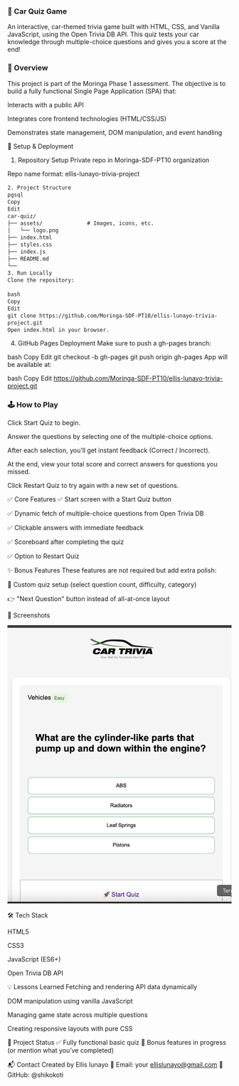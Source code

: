 ### 🚗 Car Quiz Game 
An interactive, car-themed trivia game built with HTML, CSS, and Vanilla JavaScript, using the Open Trivia DB API. This quiz tests your car knowledge through multiple-choice questions and gives you a score at the end!

### 🧠 Overview
This project is part of the Moringa Phase 1 assessment. The objective is to build a fully functional Single Page Application (SPA) that:

Interacts with a public API

Integrates core frontend technologies (HTML/CSS/JS)

Demonstrates state management, DOM manipulation, and event handling

🔧 Setup & Deployment
1. Repository Setup
Private repo in Moringa-SDF-PT10 organization

Repo name format: ellis-lunayo-trivia-project

```
2. Project Structure
pgsql
Copy
Edit
car-quiz/
├── assets/              # Images, icons, etc.
│   └── logo.png
├── index.html
├── styles.css
├── index.js
├── README.md
└── 
3. Run Locally
Clone the repository:

bash
Copy
Edit
git clone https://github.com/Moringa-SDF-PT10/ellis-lunayo-trivia-project.git
Open index.html in your browser.
```

4. GitHub Pages Deployment
Make sure to push a gh-pages branch:

bash
Copy
Edit
git checkout -b gh-pages
git push origin gh-pages
App will be available at:

bash
Copy
Edit
https://github.com/Moringa-SDF-PT10/ellis-lunayo-trivia-project.git

### 🕹️ How to Play
Click Start Quiz to begin.

Answer the questions by selecting one of the multiple-choice options.

After each selection, you’ll get instant feedback (Correct / Incorrect).

At the end, view your total score and correct answers for questions you missed.

Click Restart Quiz to try again with a new set of questions.

✅ Core Features
✅ Start screen with a Start Quiz button

✅ Dynamic fetch of multiple-choice questions from Open Trivia DB

✅ Clickable answers with immediate feedback

✅ Scoreboard after completing the quiz

✅ Option to Restart Quiz

✨ Bonus Features
These features are not required but add extra polish:

🔄 Custom quiz setup (select question count, difficulty, category)

👉 "Next Question" button instead of all-at-once layout

📸 Screenshots

![Car Quiz Logo](./assets/sampleScreen.png)

🛠️ Tech Stack

HTML5

CSS3

JavaScript (ES6+)

Open Trivia DB API

💡 Lessons Learned
Fetching and rendering API data dynamically

DOM manipulation using vanilla JavaScript

Managing game state across multiple questions

Creating responsive layouts with pure CSS

📝 Project Status
✅ Fully functional basic quiz
🚧 Bonus features in progress (or mention what you’ve completed)

📬 Contact
Created by Ellis lunayo
📧 Email: your ellislunayo@gmail.com
💼 GitHub: @shikokoti